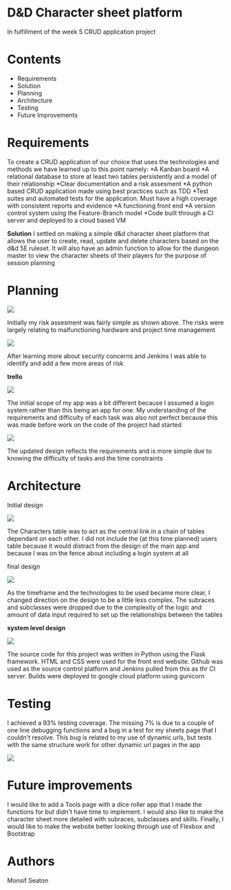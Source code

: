 # D&D Character sheet platform

In fulfillment of the week 5 CRUD application project

# Contents
* Requirements
* Solution
* Planning
* Architecture
* Testing
* Future Improvements

# Requirements
To create a CRUD application of our choice that uses the technologies and methods we have learned up to this point namely:
*A Kanban board
*A relational database to store at least two tables persistently and a model of their relationship
*Clear documentation and a risk assesment
*A python based CRUD application made using best practices such as TDD
*Test suites and automated tests for the application. Must have a high coverage with consistent reports and evidence
*A functioning front end
*A version control system using the Feature-Branch model
*Code built through a CI server and deployed to a cloud based VM

**Solution**
I settled on making a simple d&d character sheet platform that allows the user to create, read, update and delete characters based on the d&d 5E ruleset. It will also have an admin function to allow for the dungeon master to view the character sheets of their players for the purpose of session planning

# Planning
![](http://puu.sh/FOVGe/8809d2b4e9.png)

Initially my risk assesment was fairly simple as shown above. The risks were largely relating to malfunctioning hardware and project time management


![](http://puu.sh/FOVGx/f376462898.png)

After learning more about security concerns and Jenkins I was able to identify and add a few more areas of risk

**trello**

![](https://puu.sh/FOW12/d87f154013.jpg)

The initial scope of my app was a bit different because I assumed a login system rather than this being an app for one. My understanding of the requirements and difficulty of each task was also not perfect because this was made before work on the code of the project had started

![](https://puu.sh/FOW1x/fb566d3ab3.jpg)

The updated design reflects the requirements and is more simple due to knowing the difficulty of tasks and the time constraints

# Architecture

Initial design

![](https://puu.sh/FOVmC/23e70c7dcc.png)

The Characters table was to act as the central link in a chain of tables dependant on each other. I did not include the (at this time planned) users table because it would distract from the design of the main app and because I was on the fence about including a login system at all

final design

![](https://puu.sh/FOVnT/cf4fd1b441.png)

As the timeframe and the technologies to be used became more clear, I changed direction on the design to be a little less complex. The subraces and subclasses were dropped due to the complexity of the logic and amount of data input required to set up the relationships between the tables

**system level design**

![](http://puu.sh/FOVt1/8d0fbcac37.jpg)

The source code for this project was written in Python using the Flask framework. HTML and CSS were used for the front end website. Github was used as the source control platform and Jenkins pulled from this as thr CI server. Builds were deployed to google cloud platform using gunicorn

# Testing
I achieved a 93% testing coverage. The missing 7% is due to a couple of one line debugging functions and a bug in a test for my sheets page that I couldn't resolve. This bug is related to my use of dynamic urls, but tests with the same structure work for other dynamic url pages in the app

![](https://puu.sh/FOVAX/a4d1df3105.png)

# Future improvements
I would like to add a Tools page with a dice roller app that I made the functions for but didn't have time to implement. I would also like to make the character sheet more detailed with subraces, subclasses and skills. Finally, I would like to make the website better looking through use of Flexbox and Bootstrap

# Authors
Monsif Seaton
